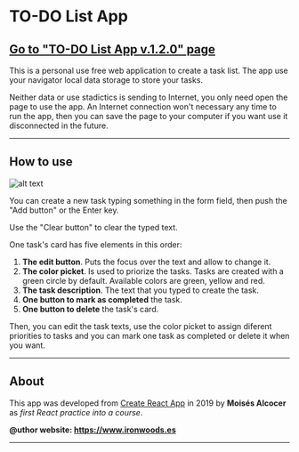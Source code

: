 # TO-DO List App
## **[Go to "TO-DO List App v.1.2.0" page][1]**

This is a personal use free web application to create a task list. The app use your navigator local data storage to store your tasks.

Neither data or use stadictics is sending to Internet, you only need open the page to use the app. An Internet connection won't necessary any time to run the app, then you can save the page to your computer if you want use it disconnected in the future.

***
## How to use

![alt text](https://user-images.githubusercontent.com/7187599/70058099-9b42f100-15de-11ea-8569-5dca03df1426.png "App v.1.2.0 example capture")

You can create a new task typing something in the form field, then push the "Add button" or the Enter key.

Use the "Clear button" to clear the typed text.

One task's card has five elements in this order:
 1. **The edit button**. Puts the focus over the text and allow to change it.
 2. **The color picket**. Is used to priorize the tasks. Tasks are created with a green circle by default. Available colors are green, yellow and red.
 3. **The task description**. The text that you typed to create the task.
 4. **One button to mark as completed** the task.
 5. **One button to delete** the task's card.

Then, you can edit the task texts, use the color picket to assign diferent priorities to tasks and you can mark one task as completed or delete it when you want.

***
## About
This app was developed from [Create React App][2] in 2019 by **Moisés Alcocer** as *first React practice into a course*.

**@uthor website: https://www.ironwoods.es**
***
[1]: https://oricis.github.io/react__todo-list-practice/
[2]: https://github.com/facebook/create-react-app
